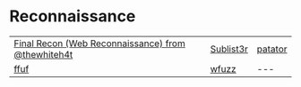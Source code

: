 # Reconnaissance



|                                                                                                 |                                                    |                                                |
| ----------------------------------------------------------------------------------------------- | -------------------------------------------------- | ---------------------------------------------- |
| [Final Recon (Web Reconnaissance) from @thewhiteh4t](https://github.com/thewhiteh4t/FinalRecon) | [Sublist3r](https://github.com/aboul3la/Sublist3r) | [patator](https://github.com/lanjelot/patator) |
| [ffuf](https://github.com/ffuf/ffuf)                                                            | [wfuzz](https://github.com/xmendez/wfuzz)          | ---                                            |
